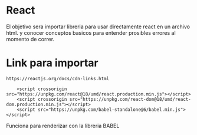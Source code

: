 # React

El objetivo sera importar libreria para usar directamente react en un archivo html. y conocer conceptos basicos para entender prosibles errores al momento de correr.

# Link para importar

```
https://reactjs.org/docs/cdn-links.html

    <script crossorigin src="https://unpkg.com/react@18/umd/react.production.min.js"></script>
    <script crossorigin src="https://unpkg.com/react-dom@18/umd/react-dom.production.min.js"></script>
    <script src="https://unpkg.com/babel-standalone@6/babel.min.js"></script>
```

Funciona para renderizar con la libreria BABEL
